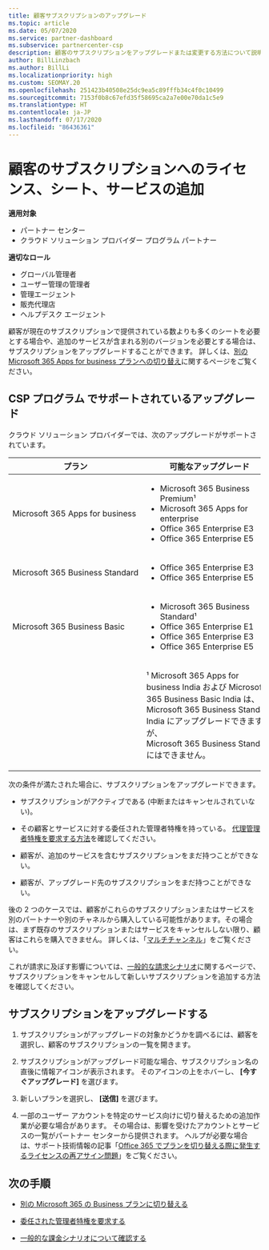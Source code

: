 ```yaml
---
title: 顧客サブスクリプションのアップグレード
ms.topic: article
ms.date: 05/07/2020
ms.service: partner-dashboard
ms.subservice: partnercenter-csp
description: 顧客のサブスクリプションをアップグレードまたは変更する方法について説明します。 ライセンスやシートを追加したり、より多くのサービスを含む別のバージョンに移行したりします。
author: BillLinzbach
ms.author: BillLi
ms.localizationpriority: high
ms.custom: SEOMAY.20
ms.openlocfilehash: 251423b40508e25dc9ea5c89fffb34c4f0c10499
ms.sourcegitcommit: 7153f0b8c67efd35f58695ca2a7e00e70da1c5e9
ms.translationtype: HT
ms.contentlocale: ja-JP
ms.lasthandoff: 07/17/2020
ms.locfileid: "86436361"
---
```

# <a name="add-licenses-seats-or-more-services-to-a-customers-subscription"></a>顧客のサブスクリプションへのライセンス、シート、サービスの追加

**適用対象**

- パートナー センター
- クラウド ソリューション プロバイダー プログラム パートナー

**適切なロール**

- グローバル管理者
- ユーザー管理の管理者
- 管理エージェント
- 販売代理店
- ヘルプデスク エージェント

顧客が現在のサブスクリプションで提供されている数よりも多くのシートを必要とする場合や、追加のサービスが含まれる別のバージョンを必要とする場合は、サブスクリプションをアップグレードすることができます。 詳しくは、[別の Microsoft 365 Apps for business プランへの切り替え](https://go.microsoft.com/fwlink/p/?LinkId=723577)に関するページをご覧ください。

## <a name="upgrades-supported-in-the-csp-program"></a>CSP プログラム <a href="" id="upgradesubscription"></a> でサポートされているアップグレード

クラウド ソリューション プロバイダーでは、次のアップグレードがサポートされています。

<table>
<colgroup>
<col width="50%" />
<col width="50%" />
</colgroup>
<thead>
<tr class="header">
<th>プラン</th>
<th>可能なアップグレード</th>
</tr>
</thead>
<tbody>
<tr class="odd">
<td>Microsoft 365 Apps for business</td>
<td><ul>
<li>Microsoft 365 Business Premium¹</li>
<li>Microsoft 365 Apps for enterprise</li>
<li>Office 365 Enterprise E3</li>
<li>Office 365 Enterprise E5</li>
</ul></td>
</tr>
<tr class="even">
<td>Microsoft 365 Business Standard</td>
<td><ul>
<li>Office 365 Enterprise E3</li>
<li>Office 365 Enterprise E5</li>
</ul></td>
</tr>
<tr class="odd">
<td>Microsoft 365 Business Basic</td>
<td><ul>
<li>Microsoft 365 Business Standard¹</li>
<li>Office 365 Enterprise E1</li>
<li>Office 365 Enterprise E3</li>
<li>Office 365 Enterprise E5</li>
</ul></td>
</tr>
<tr class="even">
<td></td>
<td><p>¹ Microsoft 365 Apps for business India および Microsoft 365 Business Basic India は、Microsoft 365 Business Standard India にアップグレードできますが、Microsoft 365 Business Standard にはできません。</p></td>
</tr>
</tbody>
</table>

次の条件が満たされた場合に、サブスクリプションをアップグレードできます。

- サブスクリプションがアクティブである (中断またはキャンセルされていない)。

- その顧客とサービスに対する委任された管理者特権を持っている。 [代理管理者特権を要求する方法](request-a-relationship-with-a-customer.md)を確認してください。

- 顧客が、追加のサービスを含むサブスクリプションをまだ持つことができない。

- 顧客が、アップグレード先のサブスクリプションをまだ持つことができない。

後の 2 つのケースでは、顧客がこれらのサブスクリプションまたはサービスを別のパートナーや別のチャネルから購入している可能性があります。その場合は、まず既存のサブスクリプションまたはサービスをキャンセルしない限り、顧客はこれらを購入できません。 詳しくは、「[マルチチャンネル](multichannel.md)」をご覧ください。

これが請求に及ぼす影響については、[一般的な請求シナリオ](common-billing-scenarios.md)に関するページで、サブスクリプションをキャンセルして新しいサブスクリプションを追加する方法を確認してください。

## <a name="upgrade-a-subscription"></a>サブスクリプションをアップグレードする

1. サブスクリプションがアップグレードの対象かどうかを調べるには、顧客を選択し、顧客のサブスクリプションの一覧を開きます。

2. サブスクリプションがアップグレード可能な場合、サブスクリプション名の直後に情報アイコンが表示されます。 そのアイコンの上をホバーし、 **[今すぐアップグレード]** を選びます。

3. 新しいプランを選択し、 **[送信]** を選びます。

4. 一部のユーザー アカウントを特定のサービス向けに切り替えるための追加作業が必要な場合があります。 その場合は、影響を受けたアカウントとサービスの一覧がパートナー センターから提供されます。 ヘルプが必要な場合は、サポート技術情報の記事「[Office 365 でプランを切り替える際に発生するライセンスの再アサイン問題](https://go.microsoft.com/fwlink/p/?LinkId=723576)」をご覧ください。

## <a name="next-steps"></a>次の手順

- [別の Microsoft 365 の Business プランに切り替える](https://go.microsoft.com/fwlink/p/?LinkId=723577)

- [委任された管理者特権を要求する](request-a-relationship-with-a-customer.md)

- [一般的な課金シナリオについて確認する](common-billing-scenarios.md)